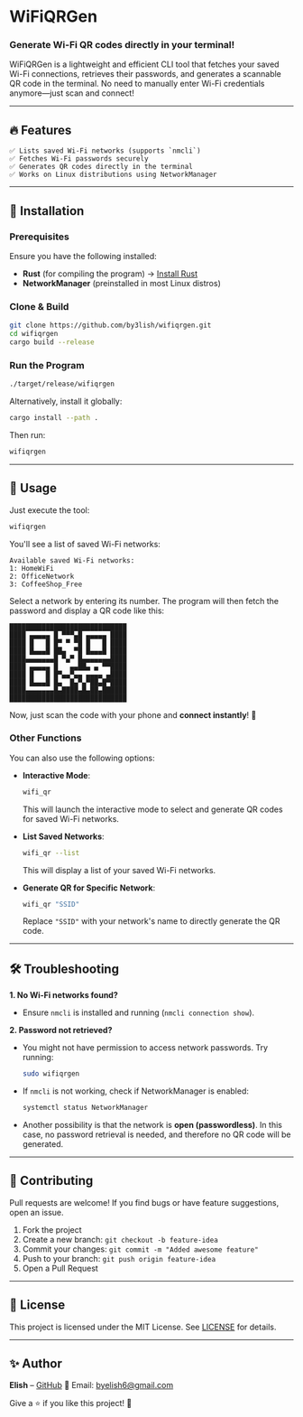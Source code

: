 
# WiFiQRGen

### Generate Wi-Fi QR codes directly in your terminal!

WiFiQRGen is a lightweight and efficient CLI tool that fetches your saved Wi-Fi connections, retrieves their passwords, and generates a scannable QR code in the terminal. No need to manually enter Wi-Fi credentials anymore—just scan and connect!

---

## 🔥 Features
```
✅ Lists saved Wi-Fi networks (supports `nmcli`)
✅ Fetches Wi-Fi passwords securely
✅ Generates QR codes directly in the terminal
✅ Works on Linux distributions using NetworkManager
```
---

## 🚀 Installation

### Prerequisites

Ensure you have the following installed:

- **Rust** (for compiling the program) → [Install Rust](https://www.rust-lang.org/tools/install)
- **NetworkManager** (preinstalled in most Linux distros)

### Clone & Build

```bash
git clone https://github.com/by3lish/wifiqrgen.git  
cd wifiqrgen  
cargo build --release  
```

### Run the Program

```bash
./target/release/wifiqrgen  
```

Alternatively, install it globally:

```bash
cargo install --path .  
```

Then run:

```bash
wifiqrgen  
```

---

## 📝 Usage

Just execute the tool:

```bash
wifiqrgen  
```

You'll see a list of saved Wi-Fi networks:

```
Available saved Wi-Fi networks:
1: HomeWiFi
2: OfficeNetwork
3: CoffeeShop_Free
```

Select a network by entering its number. The program will then fetch the password and display a QR code like this:

```
█████████████████████████████
████ ▄▄▄▄▄ █ ▀▀▀▄█ ▄▄▄▄▄ ████
████ █   █ █▀ ▀ ▀█ █   █ ████
████ █▄▄▄█ ██▄  ▀█ █▄▄▄█ ████
████▄▄▄▄▄▄▄█ ▀▄▀ █▄▄▄▄▄▄▄████
████ ▄▄▄▄▄ █   ▄▄██▄ ▄ ▀▀████
████ █   █ █▀▄▄▀▄▄ ▄▄▄▄ ▄████
████ █▄▄▄█ █▄  █▄▀▄▀██▄█▀████
████▄▄▄▄▄▄▄█▄████▄█▄██▄██████
█████████████████████████████
```

Now, just scan the code with your phone and **connect instantly**! 🚀

### Other Functions

You can also use the following options:

- **Interactive Mode**:
  ```bash
  wifi_qr
  ```
  This will launch the interactive mode to select and generate QR codes for saved Wi-Fi networks.

- **List Saved Networks**:
  ```bash
  wifi_qr --list
  ```
  This will display a list of your saved Wi-Fi networks.

- **Generate QR for Specific Network**:
  ```bash
  wifi_qr "SSID"
  ```
  Replace `"SSID"` with your network's name to directly generate the QR code.

---

## 🛠️ Troubleshooting

**1. No Wi-Fi networks found?**

- Ensure `nmcli` is installed and running (`nmcli connection show`).

**2. Password not retrieved?**

- You might not have permission to access network passwords. Try running:
  ```bash
  sudo wifiqrgen  
  ```
- If `nmcli` is not working, check if NetworkManager is enabled:
  ```bash
  systemctl status NetworkManager  
  ```
- Another possibility is that the network is **open (passwordless)**. In this case, no password retrieval is needed, and therefore no QR code will be generated.

---

## 🤝 Contributing

Pull requests are welcome! If you find bugs or have feature suggestions, open an issue.

1. Fork the project
2. Create a new branch: `git checkout -b feature-idea`
3. Commit your changes: `git commit -m "Added awesome feature"`
4. Push to your branch: `git push origin feature-idea`
5. Open a Pull Request

---

## 🐝 License

This project is licensed under the MIT License.
See [LICENSE](LICENSE) for details.

---

## ✨ Author

**Elish** – [GitHub](https://github.com/by3lish)
💎 Email: [byelish6@gmail.com](mailto\:byelish6@gmail.com)

Give a ⭐ if you like this project! 🚀
